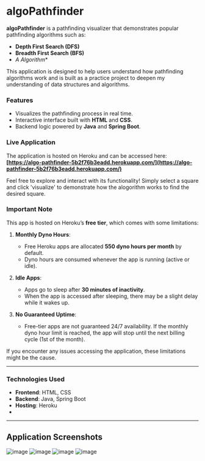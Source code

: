 # algoPathfinder
**algoPathfinder** is a pathfinding visualizer that demonstrates popular pathfinding algorithms such as:
- **Depth First Search (DFS)**
- **Breadth First Search (BFS)**
- **A* Algorithm**

This application is designed to help users understand how pathfinding algorithms work and is built as a practice project to deepen my understanding of data structures and algorithms.

### **Features**
- Visualizes the pathfinding process in real time.
- Interactive interface built with **HTML** and **CSS**.
- Backend logic powered by **Java** and **Spring Boot**.

### **Live Application**
The application is hosted on Heroku and can be accessed here:
**[https://algo-pathfinder-5b2f76b3eadd.herokuapp.com/](https://algo-pathfinder-5b2f76b3eadd.herokuapp.com/)**

Feel free to explore and interact with its functionality!
Simply select a square and click 'visualize' to demonstrate how the alogorithm works to find the desired square. 

### **Important Note**
This app is hosted on Heroku’s **free tier**, which comes with some limitations:
1. **Monthly Dyno Hours**: 
   - Free Heroku apps are allocated **550 dyno hours per month** by default.
   - Dyno hours are consumed whenever the app is running (active or idle).

2. **Idle Apps**:
   - Apps go to sleep after **30 minutes of inactivity**.
   - When the app is accessed after sleeping, there may be a slight delay while it wakes up.

3. **No Guaranteed Uptime**:
   - Free-tier apps are not guaranteed 24/7 availability. If the monthly dyno hour limit is reached, the app will stop until the next billing cycle (1st of the month).


If you encounter any issues accessing the application, these limitations might be the cause.

---

### **Technologies Used**
- **Frontend**: HTML, CSS
- **Backend**: Java, Spring Boot
- **Hosting**: Heroku
- 
------------------------------------------------------------------------------
Application Screenshots
------------------------------------------------------------------------------

![image](https://github.com/user-attachments/assets/00c68287-b5ed-42d3-8632-3a3b23168949)
![image](https://github.com/user-attachments/assets/96f6e00e-7da4-4101-8565-6db9d67b21dc)
![image](https://github.com/user-attachments/assets/2e20dee6-a451-4cfb-820c-5e3c38697244)
![image](https://github.com/user-attachments/assets/854fbe9b-fb32-4904-b0b3-741e616fa792)





